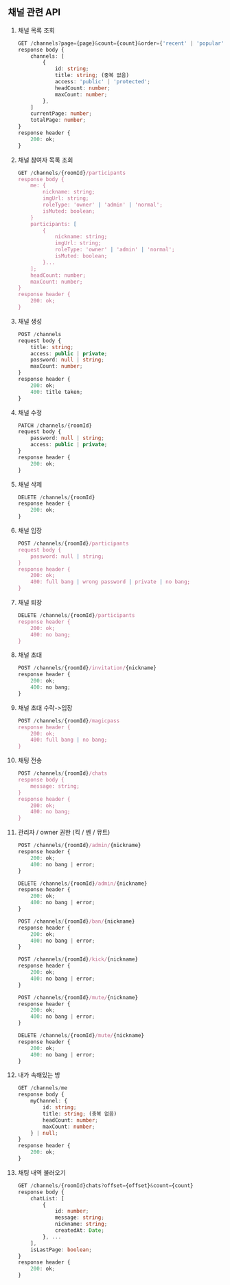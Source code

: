 ## 채널 관련 API

1.  채널 목록 조회

    ```ts
    GET /channels?page={page}&count={count}&order={'recent' | 'popular'}&keyword={keyword | null}
    response body {
    	channels: [
    		{
    			id: string;
    			title: string; (중복 없음)
    			access: 'public' | 'protected';
    			headCount: number;
    			maxCount: number;
    		},
    	]
    	currentPage: number;
    	totalPage: number;
    }
    response header {
    	200: ok;
    }
    ```

2.  채널 참여자 목록 조회

    ```ts
    GET /channels/{roomId}/participants
    response body {
    	me: {
    		nickname: string;
    		imgUrl: string;
    		roleType: 'owner' | 'admin' | 'normal';
    		isMuted: boolean;
    	}
    	participants: [
    		{
    			nickname: string;
    			imgUrl: string;
    			roleType: 'owner' | 'admin' | 'normal';
    			isMuted: boolean;
    		}...
    	];
    	headCount: number;
    	maxCount: number;
    }
    response header {
    	200: ok;
    }
    ```

3.  채널 생성

    ```ts
    POST /channels
    request body {
    	title: string;
    	access: public | private;
    	password: null | string;
    	maxCount: number;
    }
    response header {
    	200: ok;
    	400: title taken;
    }
    ```

4.  채널 수정

    ```ts
    PATCH /channels/{roomId}
    request body {
    	password: null | string;
    	access: public | private;
    }
    response header {
    	200: ok;
    }
    ```

5.  채널 삭제

    ```ts
    DELETE /channels/{roomId}
    response header {
    	200: ok;
    }
    ```

6.  채널 입장

    ```ts
    POST /channels/{roomId}/participants
    request body {
        password: null | string;
    }
    response header {
    	200: ok;
    	400: full bang | wrong password | private | no bang;
    }
    ```

7.  채널 퇴장

    ```ts
    DELETE /channels/{roomId}/participants
    response header {
    	200: ok;
    	400: no bang;
    }
    ```

8.  채널 초대

    ```ts
    POST /channels/{roomId}/invitation/{nickname}
    response header {
    	200: ok;
    	400: no bang;
    }
    ```

9.  채널 초대 수락->입장

    ```ts
    POST /channels/{roomId}/magicpass
    response header {
    	200: ok;
        400: full bang | no bang;
    }
    ```

10. 채팅 전송

    ```ts
    POST /channels/{roomId}/chats
    response body {
    	message: string;
    }
    response header {
    	200: ok;
    	400: no bang;
    }
    ```

11. 관리자 / owner 권한 (킥 / 벤 / 뮤트)

    ```ts
    POST /channels/{roomId}/admin/{nickname}
    response header {
    	200: ok;
    	400: no bang | error;
    }
    ```

    ```ts
    DELETE /channels/{roomId}/admin/{nickname}
    response header {
    	200: ok;
    	400: no bang | error;
    }
    ```
   
    ```ts
    POST /channels/{roomId}/ban/{nickname}
    response header {
    	200: ok;
    	400: no bang | error;
    }
    ```

    ```ts
    POST /channels/{roomId}/kick/{nickname}
    response header {
    	200: ok;
    	400: no bang | error;
    }
    ```

    ```ts
    POST /channels/{roomId}/mute/{nickname}
    response header {
    	200: ok;
    	400: no bang | error;
    }
    ```

    ```ts
    DELETE /channels/{roomId}/mute/{nickname}
    response header {
    	200: ok;
    	400: no bang | error;
    }
    ```

12. 내가 속해있는 방

    ```ts
    GET /channels/me
    response body {
    	myChannel: {
    		id: string;
    		title: string; (중복 없음)
    		headCount: number;
    		maxCount: number;
    	} | null;
    }
    response header {
    	200: ok;
    }
    ```
    
13. 채팅 내역 불러오기
	```ts
	GET /channels/{roomId}chats?offset={offset}&count={count}
	response body {
		chatList: [
			{
				id: number;
				message: string;
				nickname: string;
				createdAt: Date;
			}, ...
		],
		isLastPage: boolean;
	}
	response header {
		200: ok;
	}
	```
	

 
